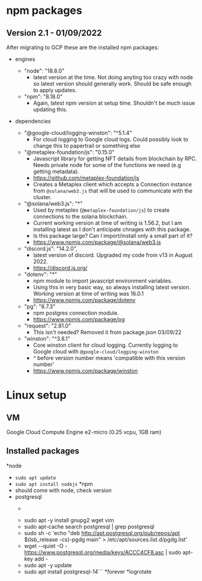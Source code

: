 # npm packages

## Version 2.1 - 01/09/2022

After migrating to GCP these are the installed npm packages:

* engines
    * "node": "18.8.0"
      * latest version at the time. Not doing anyting too crazy with node so latest version should generally work. Should be safe enough to apply updates. 
    * "npm": "8.18.0"
      *  Again, latest npm version at setup time. Shouldn't be much issue updating this.

 * dependencies
    * "@google-cloud/logging-winston": "^5.1.4"
      * For cloud logging to Google cloud logs. Could possibly look to change this to papertrail or something else
    * "@metaplex-foundation/js": "0.15.0"
      * Javascript library for getting NFT details from blockchain by RPC. Needs private node for some of the functions we need (e.g getting metadata).
      * https://github.com/metaplex-foundation/js
      * Creates a Metaplex client which accepts a Connection instance from `@solana/web3.js` that will be used to communicate with the cluster.
    * "@solana/web3.js": "*"
      * Used by metaplex (`@metaplex-foundation/js`) to create connections to the solana blockchain.
      * Current working version at time of writing is 1.56.2, but I am installing latest as I don't anticipate chnages with this package.
      * Is this package large? Can I import/install only a small part of it?
      * https://www.npmjs.com/package/@solana/web3.js
    * "discord.js": "14.2.0",
      * latest version of discord. Upgraded my code from v13 in August 2022.
      * https://discord.js.org/
    * "dotenv": "*"
      * npm module to import javascript environment variables.
      * Using this in very basic way, so always installing latest version. Working version at time of writing was 16.0.1
      * https://www.npmjs.com/package/dotenv
    * "pg": "8.7.3"
      * npm postgres connection module.
      * https://www.npmjs.com/package/pg
    * "request": "2.81.0"
      * This isn't needed? Removed it from package.json 03/09/22
    * "winston": "^3.8.1"
      * Core winston client for cloud logging. Currently logging to Google cloud with `@google-cloud/logging-winston`
      * ^ before version number means 'compatible with this version number'
      * https://www.npmjs.com/package/winston


# Linux setup

## VM

Google Cloud Compute Engine e2-micro (0.25 vcpu, 1GB ram)

## Installed packages

*node
  * `sudo apt update`
  * `sudo apt install nodejs`
*npm
  * should come with node, check version
* postgresql
  * ```sudo apt update && sudo apt upgrade
  * sudo apt -y install gnupg2 wget vim
  * sudo apt-cache search postgresql | grep postgresql
  * sudo sh -c 'echo "deb http://apt.postgresql.org/pub/repos/apt $(lsb_release -cs)-pgdg main" > /etc/apt/sources.list.d/pgdg.list'
  * wget --quiet -O - https://www.postgresql.org/media/keys/ACCC4CF8.asc | sudo apt-key add -
  * sudo apt -y update
  * sudo apt install postgresql-14```
*forever
*logrotate
